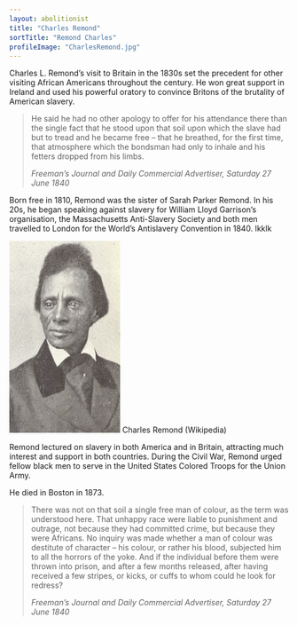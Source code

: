 ```yaml
---
layout: abolitionist
title: "Charles Remond"
sortTitle: "Remond Charles"
profileImage: "CharlesRemond.jpg"
---
```


Charles L. Remond’s visit to Britain in the 1830s set the precedent for other visiting African Americans throughout the century. He won great support in Ireland and used his powerful oratory to convince Britons of the brutality of American slavery.

>He said he had no other apology to offer for his attendance there than the single fact that he stood upon that soil upon which the slave had but to tread and he became free – that he breathed, for the first time, that atmosphere which the bondsman had only to inhale and his fetters dropped from his limbs.
> <footer><cite>Freeman’s Journal and Daily Commercial Advertiser, Saturday 27 June 1840</cite></footer>

Born free in 1810, Remond was the sister of Sarah Parker Remond. In his 20s, he began speaking against slavery for William Lloyd Garrison’s organisation, the Massachusetts Anti-Slavery Society and both men travelled to London for the World’s Antislavery Convention in 1840. lkklk

![Picture of Charles Remond](/img/Charles_Lenox_Remond_3.jpg)
<span class="caption text-muted">Charles Remond (Wikipedia)</span>

Remond lectured on slavery in both America and in Britain, attracting much interest and support in both countries. During the Civil War, Remond urged fellow black men to serve in the United States Colored Troops for the Union Army.

He died in Boston in 1873.

> There was not on that soil a single free man of colour, as the term was understood here. That unhappy race were liable to punishment and outrage, not because they had committed crime, but because they were Africans. No inquiry was made whether a man of colour was destitute of character – his colour, or rather his blood, subjected him to all the horrors of the yoke. And if the individual before them were thrown into prison, and after a few months released, after having received a few stripes, or kicks, or cuffs to whom could he look for redress?
> <footer><cite>Freeman’s Journal and Daily Commercial Advertiser, Saturday 27 June 1840</cite></footer>
